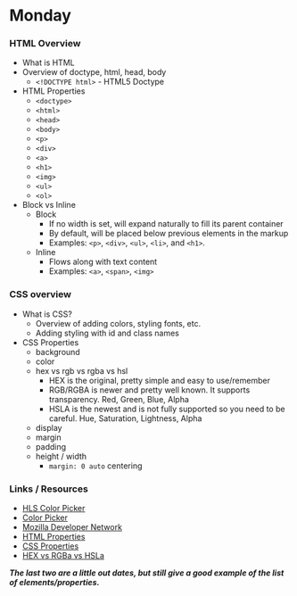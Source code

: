 # Monday

### HTML Overview

  * What is HTML
  * Overview of doctype, html, head, body
    * `<!DOCTYPE html>` - HTML5 Doctype
  * HTML Properties
    - `<doctype>`
    - `<html>`
    - `<head>`
    - `<body>`
    - `<p>`
    - `<div>`
    - `<a>`
    - `<h1>`
    - `<img>`
    - `<ul>`
    - `<ol>`
  * Block vs Inline
     * Block
        * If no width is set, will expand naturally to fill its parent container
        * By default, will be placed below previous elements in the markup
        * Examples:  `<p>`, `<div>`, `<ul>`, `<li>`, and `<h1>`.
     * Inline
        * Flows along with text content
        * Examples:  `<a>`, `<span>`, `<img>`


### CSS overview


  * What is CSS?
    * Overview of adding colors, styling fonts, etc.
    * Adding styling with id and class names
  * CSS Properties
    - background
    - color
    - hex vs rgb vs rgba vs hsl
      * HEX is the original, pretty simple and easy to use/remember
      * RGB/RGBA is newer and pretty well known. It supports transparency. Red, Green, Blue, Alpha
      * HSLA is the newest and is not fully supported so you need to be careful. Hue, Saturation, Lightness, Alpha
    - display
    - margin
    - padding
    - height / width
		- `margin: 0 auto` centering

### Links / Resources

* [HLS Color Picker](http://hslpicker.com/)
* [Color Picker](http://colorsnapper.com/)
* [Mozilla Developer Network](https://developer.mozilla.org/en-US/)
* [HTML Properties](http://www.htmldog.com/reference/htmltags/)
* [CSS Properties](http://www.htmldog.com/reference/cssproperties/)
* [HEX vs RGBa vs HSLa](http://www.ironion.com/colors-on-the-web-rgb-vs-hex-vs-hsla/)

___The last two are a little out dates, but still give a good example of the list of elements/properties.___
